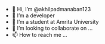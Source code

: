 - 👋 Hi, I’m @akhilpadmanaban123
- 👀 I’m a developer
- 🌱 I’m a student at Amrita University
- 💞️ I’m looking to collaborate on ...
- 📫 How to reach me ...

<!---
akhilpadmanaban123/akhilpadmanaban123 is a ✨ special ✨ repository because its `README.md` (this file) appears on your GitHub profile.
You can click the Preview link to take a look at your changes.
--->
